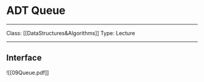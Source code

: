 # ADT Queue
___
Class: [[DataStructures&Algorithms]]
Type: Lecture
___

## Interface
![[09Queue.pdf]]